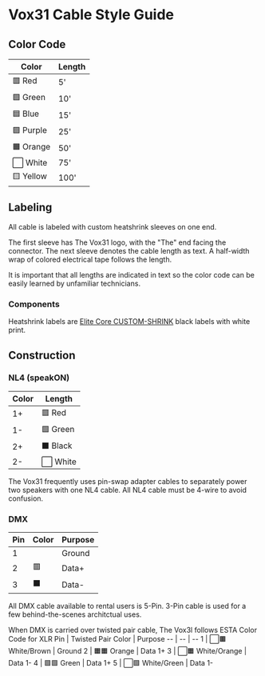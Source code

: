 # Vox31 Cable Style Guide

## Color Code
Color | Length
------------ | -------------
🟥 Red | 5'
🟩 Green | 10'
🟦 Blue | 15'
🟪 Purple | 25'
🟧 Orange | 50'
⬜️ White | 75'
🟨 Yellow | 100'

## Labeling
All cable is labeled with custom heatshrink sleeves on one end.

The first sleeve has The Vox31 logo, with the "The" end facing the connector. The next sleeve denotes the cable length as text.
A half-width wrap of colored electrical tape follows the length.

It is important that all lengths are indicated in text so the color code can be easily learned by unfamiliar technicians.

### Components
Heatshrink labels are [Elite Core CUSTOM-SHRINK](https://elitecoreaudio.com/elite-core-custom-shrink-100pk/) black labels with white print. 

## Construction
### NL4 (speakON)
Color | Length
------------ | -------------
1+ | 🟥 Red
1- | 🟩 Green
2+ | ⬛️ Black
2- | ⬜️ White

The Vox31 frequently uses pin-swap adapter cables to separately power two speakers with one NL4 cable. All NL4 cable must be 4-wire to avoid confusion.

### DMX
Pin | Color | Purpose
-- | -- | --
1 | | Ground
2 | 🟥 | Data+
3 | ⬛️ | Data-

All DMX cable available to rental users is 5-Pin. 3-Pin cable is used for a few behind-the-scenes architctual uses.

When DMX is carried over twisted pair cable, The Vox3l follows ESTA Color Code for 
XLR Pin | Twisted Pair Color | Purpose
-- | -- | --
1 | ⬜️🟫 White/Brown | Ground
2 | 🟧🟧 Orange | Data 1+
3 | ⬜️🟧 White/Orange | Data 1-
4 | 🟩🟩 Green | Data 1+
5 | ⬜️🟩 White/Green | Data 1-
